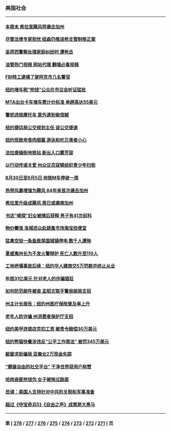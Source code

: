 ### 美国社会
---
#### [本周末 希拉里飓风将袭击加州](../../pages/ncid1078160/n14056542.md?08190446) 
#### [尽管法律专家担忧 纽森仍推进枪支管制修正案](../../pages/ncid1078160/n14056503.md?08190446) 
#### [圣荷西警察处理家庭纠纷时 遭枪击](../../pages/ncid1078160/n14056500.md?08190446) 
#### [油管热门视频 网站代理 翻墙必看视频](http://138.2.39.72:81/youtube.html?epic-marker?08190446)
#### [FBI特工逮捕了提阿克市几名警官](../../pages/ncid1078160/n14056485.md?08190446) 
#### [纽约堵车税“抢钱”公众在市议会听证猛批](../../pages/ncid1078160/n14056366.md?08190446) 
#### [MTA出台卡车堵车费计价标准 单趟高达55美元](../../pages/ncid1078160/n14056397.md?08190446) 
#### [警抓违规摩托车 意外逮到偷信贼](../../pages/ncid1078160/n14056401.md?08190446) 
#### [纽约捷运局公交规划主任 谈公交提速](../../pages/ncid1078160/n14056316.md?08190446) 
#### [纽约现致命食肉细菌 游泳和吃贝类者小心](../../pages/ncid1078160/n14056360.md?08190446) 
#### [法拉盛缅街地铁站 新出入口露芳容](../../pages/ncid1078160/n14056356.md?08190446) 
#### [以行动传递关爱 州众议员寇顿组织青少年扫街](../../pages/ncid1078160/n14056364.md?08190446) 
#### [8月30日至9月5日 地铁M车停驶一周](../../pages/ncid1078160/n14056321.md?08190446) 
#### [热带风暴增强为飓风 84年来首次袭击加州](../../pages/ncid1078160/n14056199.md?08190446) 
#### [希拉里升级成飓风 周日或袭南加州](../../pages/ncid1078160/n14056233.md?08190446) 
#### [书店“嗅探”妇女被捕后获释 男子有41次前科](../../pages/ncid1078160/n14056211.md?08190446) 
#### [物价攀涨 洛城民众赴跳蚤市场淘宝捡便宜](../../pages/ncid1078160/n14056142.md?08190446) 
#### [猛禽空投一条鱼致美国城镇停电 数千人遭殃](../../pages/ncid1078160/n14056081.md?08190446) 
#### [夏威夷州长为不发火警辩护 死亡人数升至110人](../../pages/ncid1078160/n14055984.md?08190446) 
#### [工地坍塌事故后续：纽约华人建商交5万罚款并终止从业](../../pages/ncid1078160/n14055571.md?08190446) 
#### [年损31亿美元 针对老人的诈骗猖狂](../../pages/ncid1078160/n14055627.md?08190446) 
#### [如何防范邮件被盗 孟昭文联手警局邮局支招](../../pages/ncid1078160/n14055609.md?08190446) 
#### [州主计长报告：纽约州医疗保险普及率上升](../../pages/ncid1078160/n14055613.md?08190446) 
#### [老年人防诈骗 州消费者保护厅支招](../../pages/ncid1078160/n14055573.md?08190446) 
#### [纽约美甲连锁店克扣工资 被责令赔偿30万美元](../../pages/ncid1078160/n14055575.md?08190446) 
#### [纽约熊猫快餐涉违反“公平工作周法” 被罚345万美元](../../pages/ncid1078160/n14055548.md?08190446) 
#### [敲窗求助骗局 亚裔女2万现金失踪](../../pages/ncid1078160/n14055550.md?08190446) 
#### [“健康自由的社交平台” 干净世界获用户称赞](../../pages/ncid1078160/n14055516.md?08190446) 
#### [哈岗盗匪抢钱包 女子被拖过路面](../../pages/ncid1078160/n14055423.md?08190446) 
#### [民调：美国人支持针对中共的关税和军事准备](../../pages/ncid1078160/n14055273.md?08190446) 
#### [超过《夺宝奇兵5》《自由之声》成票房大黑马](../../pages/ncid1078160/n14054598.md?08190446) 

---
#### 第 [ [278](./278.md?08190446) / [277](./277.md?08190446) / [276](./276.md?08190446) / [275](./275.md?08190446) / [274](./274.md?08190446) / [273](./273.md?08190446) / [272](./272.md?08190446) / [271](./271.md?08190446) ] 页

